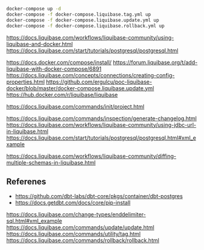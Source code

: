 ```bash
docker-compose up -d
docker-compose -f docker-compose.liquibase.tag.yml up
docker-compose -f docker-compose.liquibase.update.yml up
docker-compose -f docker-compose.liquibase.rollback.yml up

```


https://docs.liquibase.com/workflows/liquibase-community/using-liquibase-and-docker.html
https://docs.liquibase.com/start/tutorials/postgresql/postgresql.html

https://docs.docker.com/compose/install/
https://forum.liquibase.org/t/add-liquibase-with-docker-compose/6891
https://docs.liquibase.com/concepts/connections/creating-config-properties.html
https://github.com/ergulcu/poc-liquibase-docker/blob/master/docker-compose.liquibase.update.yml
https://hub.docker.com/r/liquibase/liquibase


https://docs.liquibase.com/commands/init/project.html


https://docs.liquibase.com/commands/inspection/generate-changelog.html
https://docs.liquibase.com/workflows/liquibase-community/using-jdbc-url-in-liquibase.html
https://docs.liquibase.com/start/tutorials/postgresql/postgresql.html#xml_example


https://docs.liquibase.com/workflows/liquibase-community/diffing-multiple-schemas-in-liquibase.html

## Referenes
* https://github.com/dbt-labs/dbt-core/pkgs/container/dbt-postgres
* https://docs.getdbt.com/docs/core/pip-install

https://docs.liquibase.com/change-types/enddelimiter-sql.html#xml_example
https://docs.liquibase.com/commands/update/update.html
https://docs.liquibase.com/commands/utility/tag.html
https://docs.liquibase.com/commands/rollback/rollback.html